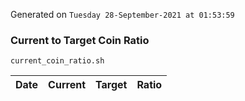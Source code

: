 Generated on `Tuesday 28-September-2021 at 01:53:59`

### Current to Target Coin Ratio
`current_coin_ratio.sh`

Date|Current|Target|Ratio
---|---|---|---
